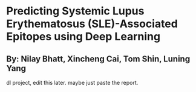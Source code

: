 # Predicting Systemic Lupus Erythematosus (SLE)-Associated Epitopes using Deep Learning

## By: Nilay Bhatt, Xincheng Cai, Tom Shin, Luning Yang

dl project, edit this later. maybe just paste the report.
